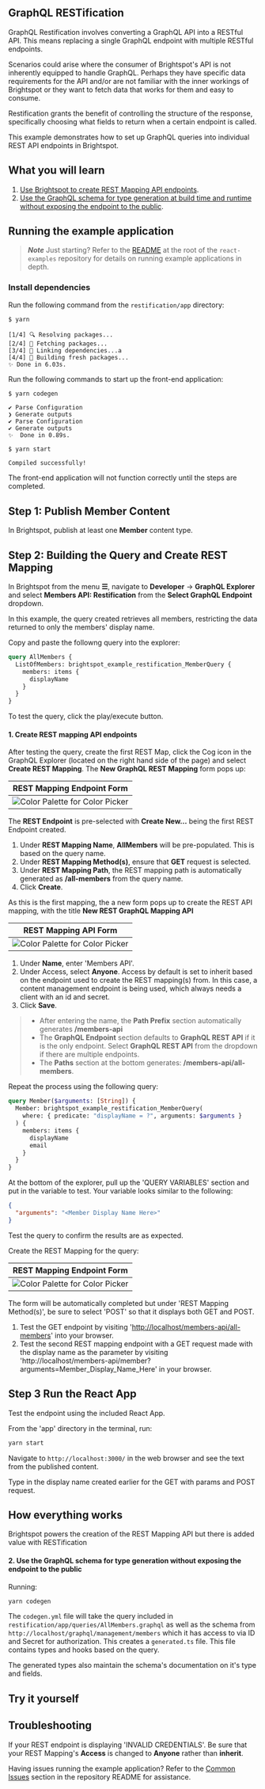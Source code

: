 ## GraphQL RESTification

GraphQL Restification involves converting a GraphQL API into a RESTful API. This means replacing a single GraphQL endpoint with multiple RESTful endpoints.

Scenarios could arise where the consumer of Brightspot's API is not inherently equipped to handle GraphQL. Perhaps they have specific data requirements for the API and/or are not familiar with the inner workings of Brightspot or they want to fetch data that works for them and easy to consume.

Restification grants the benefit of controlling the structure of the response, specifically choosing what fields to return when a certain endpoint is called.

This example demonstrates how to set up GraphQL queries into individual REST API endpoints in Brightspot.

## What you will learn

1. [Use Brightspot to create REST Mapping API endpoints](#1-create-rest-mapping-api-endpoints).
2. [Use the GraphQL schema for type generation at build time and runtime without exposing the endpoint to the public](#2-use-the-graphql-schema-for-type-generation-without-exposing-the-endpoint-to-the-public).

## Running the example application

> **_Note_** Just starting? Refer to the [README](/README.md) at the root of the `react-examples` repository for details on running example applications in depth.

### Install dependencies

Run the following command from the `restification/app` directory:

```sh
$ yarn
```

```
[1/4] 🔍 Resolving packages...
[2/4] 🚚 Fetching packages...
[3/4] 🔗 Linking dependencies...a
[4/4] 🔨 Building fresh packages...
✨ Done in 6.03s.
```

Run the following commands to start up the front-end application:

```sh
$ yarn codegen
```

```
✔ Parse Configuration
❯ Generate outputs
✔ Parse Configuration
✔ Generate outputs
✨  Done in 0.89s.
```

```
$ yarn start
```

```
Compiled successfully!
```

The front-end application will not function correctly until the steps are completed.

## Step 1: Publish Member Content

In Brightspot, publish at least one **Member** content type.

## Step 2: Building the Query and Create REST Mapping

In Brightspot from the menu **&#x2630;**, navigate to **Developer** &rarr; **GraphQL Explorer** and select **Members API: Restification** from the **Select GraphQL Endpoint** dropdown.

In this example, the query created retrieves all members, restricting the data returned to only the members' display name.

Copy and paste the followng query into the explorer:

```graphql
query AllMembers {
  ListOfMembers: brightspot_example_restification_MemberQuery {
    members: items {
      displayName
    }
  }
}
```

To test the query, click the play/execute button.

#### 1. Create REST mapping API endpoints

After testing the query, create the first REST Map, click the Cog icon in the GraphQL Explorer (located on the right hand side of the page) and select **Create REST Mapping**. The **New GraphQL REST Mapping** form pops up:

| REST Mapping Endpoint Form                                                                     |
| ---------------------------------------------------------------------------------------------- |
| <img alt="Color Palette for Color Picker" src="documentation/images/all-members-rest-map.png"> |

The **REST Endpoint** is pre-selected with **Create New...** being the first REST Endpoint created.

1. Under **REST Mapping Name**, **AllMembers** will be pre-populated. This is based on the query name.
2. Under **REST Mapping Method(s)**, ensure that **GET** request is selected.
3. Under **REST Mapping Path**, the REST mapping path is automatically generated as **/all-members** from the query name.
4. Click **Create**.

As this is the first mapping, the a new form pops up to create the REST API mapping, with the title **New REST GraphQL Mapping API**

| REST Mapping API Form                                                                       |
| ------------------------------------------------------------------------------------------- |
| <img alt="Color Palette for Color Picker" src="documentation/images/rest-mapping-form.png"> |

1. Under **Name**, enter 'Members API'.
2. Under Access, select **Anyone**. Access by default is set to inherit based on the endpoint used to create the REST mapping(s) from. In this case, a content management endpoint is being used, which always needs a client with an id and secret.
3. Click **Save**.

> - After entering the name, the **Path Prefix** section automatically generates **/members-api**
> - The **GraphQL Endpoint** section defaults to **GraphQL REST API** if it is the only endpoint. Select **GraphQL REST API** from the dropdown if there are multiple endpoints.
> - The **Paths** section at the bottom generates: **/members-api/all-members**.

Repeat the process using the following query:

```graphql
query Member($arguments: [String]) {
  Member: brightspot_example_restification_MemberQuery(
    where: { predicate: "displayName = ?", arguments: $arguments }
  ) {
    members: items {
      displayName
      email
    }
  }
}
```

At the bottom of the explorer, pull up the 'QUERY VARIABLES' section and put in the variable to test. Your variable looks similar to the following:

```json
{
  "arguments": "<Member Display Name Here>"
}
```

Test the query to confirm the results are as expected.

Create the REST Mapping for the query:

| REST Mapping Endpoint Form                                                                |
| ----------------------------------------------------------------------------------------- |
| <img alt="Color Palette for Color Picker" src="documentation/images/member-rest-map.png"> |

The form will be automatically completed but under 'REST Mapping Method(s)', be sure to select 'POST' so that it displays both GET and POST.

1. Test the GET endpoint by visiting '[http://localhost/members-api/all-members](http://localhost/members-api/all-members)' into your browser.
2. Test the second REST mapping endpoint with a GET request made with the display name as the parameter by visiting 'http://localhost/members-api/member?arguments=Member_Display_Name_Here' in your browser.

## Step 3 Run the React App

Test the endpoint using the included React App.

From the 'app' directory in the terminal, run:

```sh
yarn start
```

Navigate to `http://localhost:3000/` in the web browser and see the text from the published content.

Type in the display name created earlier for the GET with params and POST request.

## How everything works

Brightspot powers the creation of the REST Mapping API but there is added value with RESTification

#### 2. Use the GraphQL schema for type generation without exposing the endpoint to the public

Running:

```sh
yarn codegen
```

The `codegen.yml` file will take the query included in `restification/app/queries/AllMembers.graphql` as well as the schema from `http://localhost/graphql/management/members` which it has access to via ID and Secret for authorization. This creates a `generated.ts` file. This file contains types and hooks based on the query.

The generated types also maintain the schema's documentation on it's type and fields.

## Try it yourself

## Troubleshooting

If your REST endpoint is displaying 'INVALID CREDENTIALS'. Be sure that your REST Mapping's **Access** is changed to **Anyone** rather than **inherit**.

Having issues running the example application? Refer to the [Common Issues](/README.md) section in the repository README for assistance.
